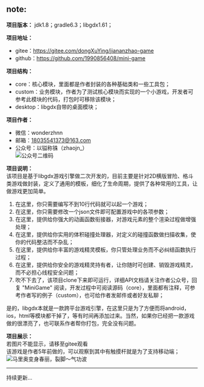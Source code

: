 ## note:  

**项目版本：** jdk1.8；gradle6.3；libgdx1.61；  

**项目地址：**  

- gitee：https://gitee.com/dongXuYing/jiananzhao-game  
- github：https://github.com/1990856408/mini-game  

**项目结构：**  

- core：核心模块，里面都是作者封装的各种基础类和一些工具包；  
- custom：业务模块，作者为了测试核心模块而实现的一个小游戏，开发者可参考此模块的代码，打包时可移除该模块；  
- desktop：libgdx自带的桌面模块；  

**项目作者：**  

- 微信：wonderzhnn  
- 邮箱：18035541373@163.com  
- 公众号：以镒称铢（zhaojn\_）  
  ![公众号二维码](https://jiananzhao.oss-cn-hongkong.aliyuncs.com/mini-game/%E4%BA%8C%E7%BB%B4%E7%A0%81.jpg)  

**项目说明：**   
该项目是基于libgdx游戏引擎做二次开发的，目前主要是针对2D横版冒险、格斗类游戏做封装，定义了通用的模板，细化了生命周期，提供了各种常用的工具，让做游戏更加简单。

1. 在这里，你只需要编写不到10行代码就可以起一个游戏；  
2. 在这里，你只需要修改一个json文件即可配置游戏中的各项参数；  
3. 在这里，提供给你强大的动画函数衔接器，对游戏元素的整个渲染过程做增强处理；  
4. 在这里，提供给你实用的体积碰撞处理器，对定义的碰撞函数做扫描收集，使你的代码整洁而不杂乱；  
5. 在这里，提供给你丰富的游戏精灵模板，你只管处理业务而不必纠结函数执行过程；  
6. 在这里，提供给你安全的游戏精灵持有者，让你随时可创建、销毁游戏精灵，而不必担心线程安全问题；  
7. 吹不下去了，该项目clone下来即可运行，详细API文档请关注作者公众号，回复 "MiniGame" 阅读，开发过程中可阅读源码（core），里面都有注释，可参考作者写的例子（custom），也可给作者发邮件或者好友私聊；  

是的，libgdx本就是一款跨平台游戏引擎，在这里只是为了方便而将android，ios，html等模块都干掉了，等有时间再添加过来。当然，如果你已经把一款游戏做的很漂亮了，也可联系作者帮你打包，完全没有问题。  

**项目展示：**  
若图片不能显示，请移至gitee观看  
该游戏是作者5年前做的，可以观察到其中有触摸杆就是为了支持移动端；  
![马里奥变身春丽，裂脚～气功波](https://jiananzhao.oss-cn-hongkong.aliyuncs.com/mini-game/57D4CECE-85B1-4252-B3F6-655D2BCBCDCA.gif)  
***  
持续更新...  